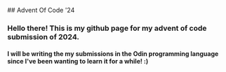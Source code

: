 #﻿# Advent Of Code '24

### Hello there! This is my github page for my advent of code submission of 2024. 

#### I will be writing the my submissions in the Odin programming language since I've been wanting to learn it for a while! :)


